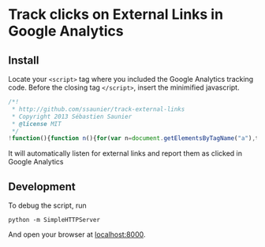 # Track clicks on External Links in Google Analytics

## Install

Locate your `<script>` tag where you included the Google Analytics tracking code.
Before the closing tag `</script>`, insert the minimified javascript.

```js
/*!
 * http://github.com/ssaunier/track-external-links
 * Copyright 2013 Sébastien Saunier
 * @license MIT
 */
!function(){function n(){for(var n=document.getElementsByTagName("a"),t=[],e=0;e<n.length;++e){var o=n[e];o.host!=window.location.host&&t.push(o)}return t}function t(){var n=this;return window._gaq&&_gaq.push(["_trackEvent","External link","Click",n.href]),setTimeout(function(){document.location.href=n.href},100),!1}window.addEventListener("load",function(){var e=n();for(var o in e)e[o].addEventListener("click",t)})}();
```

It will automatically listen for external links and report them as clicked in Google Analytics

## Development

To debug the script, run

    python -m SimpleHTTPServer

And open your browser at [localhost:8000](http://localhost:8000).
